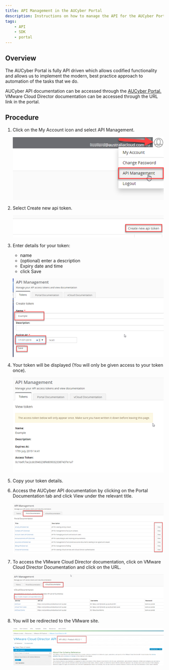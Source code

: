 ```yaml
---
title: API Management in the AUCyber Portal
description: Instructions on how to manage the API for the AUCyber Portal
tags:
    - API
    - SDK
    - portal
---
```


## Overview

The AUCyber Portal is fully API driven which allows codified functionality and allows us to implement the modern, best practice approach to automation of the tasks that we do.

AUCyber API documentation can be accessed through the [AUCyber Portal.](../../Platform_Services/reference_urls.md#portal-ui) VMware Cloud Director documentation can be accessed through the URL link in the portal.

## Procedure

1. Click on the My Account icon and select API Management.

    ![API Management](./assets/api/api_management.png)

1. Select Create new api token.

    ![API Create Token](./assets/api/create_token.png)

1. Enter details for your token:

    - name
    - (optional) enter a description
    - Expiry date and time
    - click Save

    ![API Create Token](./assets/api/create_token_details.png)

1. Your token will be displayed (You will only be given access to your token once).

    ![API Token](./assets/api/token_display.png)

1. Copy your token details.
 
1. Access the AUCyber API documentation by clicking on the Portal Documentation tab and click View under the relevant title.

    ![API Token Management](./assets/api/token_mgmt.png)

1. To access the VMware Cloud Director documentation, click on VMware Cloud Director Documentation and click on the URL.

    ![VMware Cloud Director API Doc](./assets/api/vcloud_doc.png)

1. You will be redirected to the VMware site.

    ![VMware Cloud Director API Doc](./assets/api/vcd_api_doc.png)
